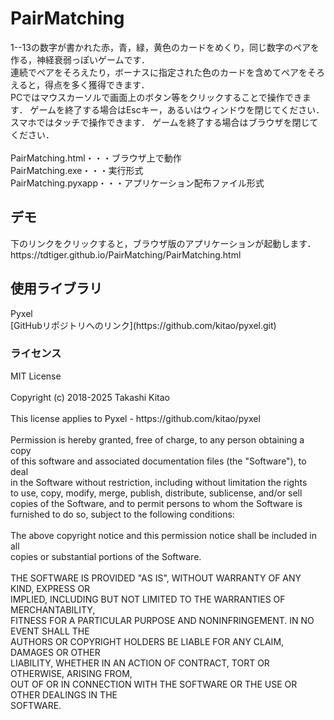 # PairMatching
1--13の数字が書かれた赤，青，緑，黄色のカードをめくり，同じ数字のペアを作る，神経衰弱っぽいゲームです．<br>
連続でペアをそろえたり，ボーナスに指定された色のカードを含めてペアをそろえると，得点を多く獲得できます．<br>
PCではマウスカーソルで画面上のボタン等をクリックすることで操作できます．
ゲームを終了する場合はEscキー，あるいはウィンドウを閉じてください．<br>
スマホではタッチで操作できます．
ゲームを終了する場合はブラウザを閉じてください．<br>
<br>
PairMatching.html・・・ブラウザ上で動作<br>
PairMatching.exe・・・実行形式<br>
PairMatching.pyxapp・・・アプリケーション配布ファイル形式

<h2>デモ</h2>
下のリンクをクリックすると，ブラウザ版のアプリケーションが起動します．<br>
https://tdtiger.github.io/PairMatching/PairMatching.html

<h2>使用ライブラリ</h2>
Pyxel
<br>
[GitHubリポジトリへのリンク](https://github.com/kitao/pyxel.git)
<br>
<h3>ライセンス</h3>
MIT License<br>
<br>
Copyright (c) 2018-2025 Takashi Kitao<br>
<br>
This license applies to Pyxel - https://github.com/kitao/pyxel<br>
<br>
Permission is hereby granted, free of charge, to any person obtaining a copy<br>
of this software and associated documentation files (the "Software"), to deal<br>
in the Software without restriction, including without limitation the rights<br>
to use, copy, modify, merge, publish, distribute, sublicense, and/or sell<br>
copies of the Software, and to permit persons to whom the Software is<br>
furnished to do so, subject to the following conditions:<br>
<br>
The above copyright notice and this permission notice shall be included in all<br>
copies or substantial portions of the Software.<br>
<br>
THE SOFTWARE IS PROVIDED "AS IS", WITHOUT WARRANTY OF ANY KIND, EXPRESS OR<br>
IMPLIED, INCLUDING BUT NOT LIMITED TO THE WARRANTIES OF MERCHANTABILITY,<br>
FITNESS FOR A PARTICULAR PURPOSE AND NONINFRINGEMENT. IN NO EVENT SHALL THE<br>
AUTHORS OR COPYRIGHT HOLDERS BE LIABLE FOR ANY CLAIM, DAMAGES OR OTHER<br>
LIABILITY, WHETHER IN AN ACTION OF CONTRACT, TORT OR OTHERWISE, ARISING FROM,<br>
OUT OF OR IN CONNECTION WITH THE SOFTWARE OR THE USE OR OTHER DEALINGS IN THE<br>
SOFTWARE.<br>
